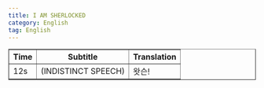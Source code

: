 ```yaml
---
title: I AM SHERLOCKED 
category: English
tag: English
---
```


<table border bgcolor-"#FFFFFF>
      <tr><th>Time</th><th>Subtitle</th><th>Translation</th></tr>
  <tr><td>12s</td><td>(INDISTINCT SPEECH)</td><td>왓슨!</td><tr>
</table>
